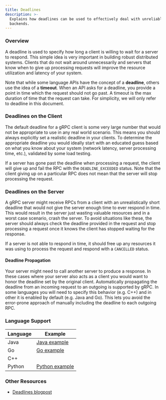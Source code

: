 ```yaml
---
title: Deadlines
description: >-
  Explains how deadlines can be used to effectively deal with unreliable
  backends.
---
```


### Overview

A deadline is used to specify how long a client is willing to wait for a server
to respond. This simple idea is very important in building robust distributed
systems. Clients that do not wait around unnecessarily and servers that know
when to give up processing requests will improve the resource utilization and
latency of your system.

Note that while some language APIs have the concept of a __deadline__, others
use the idea of a __timeout__. When an API asks for a deadline, you provide a
point in time which the request should not go past. A timeout is the max
duration of time that the request can take. For simplicity, we will only refer
to deadline in this document.

### Deadlines on the Client

The default deadline for a gRPC client is some very large number that would not
be appropriate to use in any real world scenario. This means you should always
explicitly set a realistic deadline in your clients. To determine the
appropriate deadline you would ideally start with an educated guess based on
what you know about your system (network latency, server processing time, etc.),
validated by some load testing.

If a server has gone past the deadline when processing a request, the client
will give up and fail the RPC with the `DEADLINE_EXCEEDED` status. Note that the
client giving up on a particular RPC does not mean that the server will
stop processing the request.

### Deadlines on the Server

A gRPC server might receive RPCs from a client with an unrealistically short
deadline that would not give the server enough time to ever respond in time.
This would result in the server just wasting valuable resources and in a worst
case scenario, crash the server. To avoid situations like these, the server
should always check the deadline provided in the request and stop processing a
request once it knows the client has stopped waiting for the response.

If a server is not able to respond in time, it should free up any resources it
was using to process the request and respond with a `CANCELLED` status.

#### Deadline Propagation

Your server might need to call another server to produce a response. In these
cases where your server also acts as a client you would want to honor the
deadline set by the original client. Automatically propagating the deadline from
an incoming request to an outgoing is supported by gRPC. In some languages you
will need to specify this behavior (e.g. C++) and in other it is enabled by
default (e.g. Java and Go). This lets you avoid the error-prone approach of
manually including the deadline to each outgoing RPC.

### Language Support

| Language | Example          |
|----------|------------------|
| Java     | [Java example]   |
| Go       | [Go example]     |
| C++      |                  |
| Python   | [Python example] |

[Java example]: https://github.com/grpc/grpc-java/tree/master/examples/src/main/java/io/grpc/examples/deadline

[Go example]: https://github.com/grpc/grpc-go/tree/master/examples/features/deadline

[Python example]: https://github.com/grpc/grpc/tree/master/examples/python/timeout

### Other Resources

- [Deadlines blogpost]

[Deadlines blogpost]: https://grpc.io/blog/deadlines/